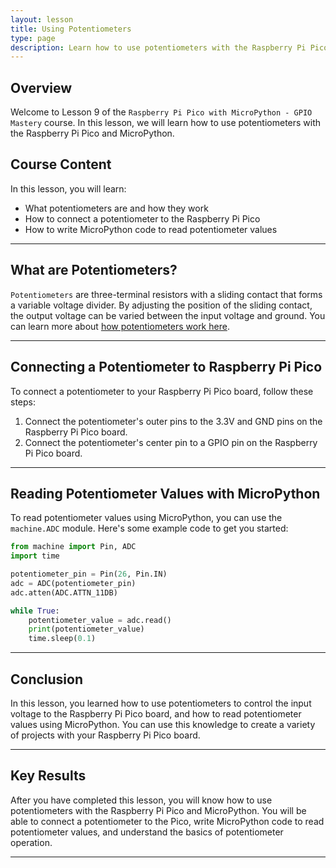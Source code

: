 ```yaml
---
layout: lesson
title: Using Potentiometers
type: page
description: Learn how to use potentiometers with the Raspberry Pi Pico and MicroPython.
---
```


<!-- ![Cover photo of a potentiometer connected to a Raspberry Pi Pico board](assets/raspberry_pi_pico_potentiometer.jpg){:class="cover"} -->

## Overview

Welcome to Lesson 9 of the `Raspberry Pi Pico with MicroPython - GPIO Mastery` course. In this lesson, we will learn how to use potentiometers with the Raspberry Pi Pico and MicroPython.

## Course Content

In this lesson, you will learn:

* What potentiometers are and how they work
* How to connect a potentiometer to the Raspberry Pi Pico
* How to write MicroPython code to read potentiometer values

---

## What are Potentiometers?

`Potentiometers` are three-terminal resistors with a sliding contact that forms a variable voltage divider. By adjusting the position of the sliding contact, the output voltage can be varied between the input voltage and ground. You can learn more about [how potentiometers work here](/resources/how_it_works/pots).

---

## Connecting a Potentiometer to Raspberry Pi Pico

To connect a potentiometer to your Raspberry Pi Pico board, follow these steps:

1. Connect the potentiometer's outer pins to the 3.3V and GND pins on the Raspberry Pi Pico board.
2. Connect the potentiometer's center pin to a GPIO pin on the Raspberry Pi Pico board.

---

## Reading Potentiometer Values with MicroPython

To read potentiometer values using MicroPython, you can use the `machine.ADC` module. Here's some example code to get you started:

```python
from machine import Pin, ADC
import time

potentiometer_pin = Pin(26, Pin.IN)
adc = ADC(potentiometer_pin)
adc.atten(ADC.ATTN_11DB)

while True:
    potentiometer_value = adc.read()
    print(potentiometer_value)
    time.sleep(0.1)
```

---

## Conclusion

In this lesson, you learned how to use potentiometers to control the input voltage to the Raspberry Pi Pico board, and how to read potentiometer values using MicroPython. You can use this knowledge to create a variety of projects with your Raspberry Pi Pico board.

---

## Key Results

After you have completed this lesson, you will know how to use potentiometers with the Raspberry Pi Pico and MicroPython. You will be able to connect a potentiometer to the Pico, write MicroPython code to read potentiometer values, and understand the basics of potentiometer operation.

---
